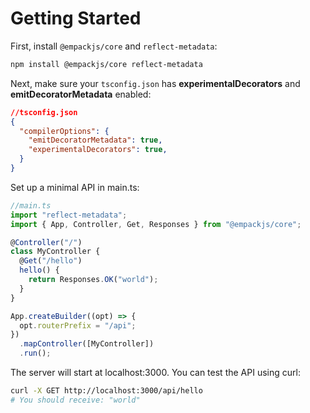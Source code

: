 # Getting Started

First, install `@empackjs/core` and `reflect-metadata`:

```sh
npm install @empackjs/core reflect-metadata
```

Next, make sure your `tsconfig.json` has **experimentalDecorators** and **emitDecoratorMetadata** enabled:

```json
//tsconfig.json
{
  "compilerOptions": {
    "emitDecoratorMetadata": true,
    "experimentalDecorators": true,
  }
}
```

Set up a minimal API in main.ts:

```ts
//main.ts
import "reflect-metadata";
import { App, Controller, Get, Responses } from "@empackjs/core";

@Controller("/")
class MyController {
  @Get("/hello")
  hello() {
    return Responses.OK("world");
  }
}

App.createBuilder((opt) => {
  opt.routerPrefix = "/api";
})
  .mapController([MyController])
  .run();
```

The server will start at localhost:3000. You can test the API using curl:

```sh
curl -X GET http://localhost:3000/api/hello
# You should receive: "world"
```
